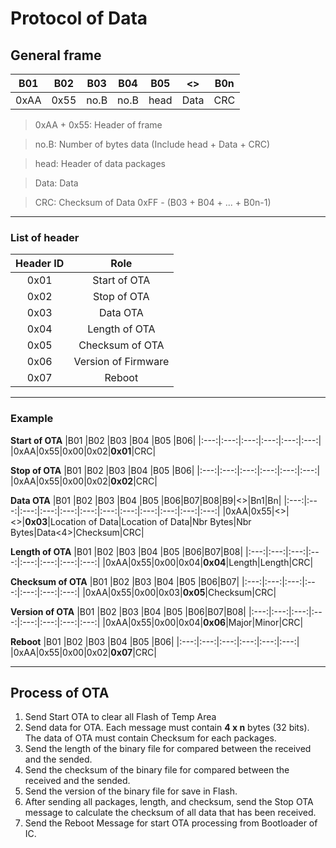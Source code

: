 # Protocol of Data 
## General frame
|B01 |B02 |B03 |B04 |B05 |<>  |B0n|
|:---:|:---:|:---:|:---:|:---:|:---:|:---:|
|0xAA|0x55|no.B|no.B|head|Data|CRC|

> 0xAA + 0x55: Header of frame

> no.B: Number of bytes data (Include head + Data + CRC)

> head: Header of data packages

> Data: Data

> CRC: Checksum of Data 0xFF - (B03 + B04 + ... + B0n-1)

---
### List of header
|Header ID|Role|
|:---:|:---:|
|0x01|Start of OTA|
|0x02|Stop of OTA|
|0x03|Data OTA|
|0x04|Length of OTA|
|0x05|Checksum of OTA|
|0x06|Version of Firmware|
|0x07|Reboot|
---
### Example
**Start of OTA**
|B01 |B02 |B03 |B04 |B05 |B06|
|:---:|:---:|:---:|:---:|:---:|:---:|
|0xAA|0x55|0x00|0x02|**0x01**|CRC|

**Stop of OTA**
|B01 |B02 |B03 |B04 |B05 |B06|
|:---:|:---:|:---:|:---:|:---:|:---:|
|0xAA|0x55|0x00|0x02|**0x02**|CRC|

**Data OTA**
|B01 |B02 |B03 |B04 |B05 |B06|B07|B08|B9|<>|Bn1|Bn|
|:---:|:---:|:---:|:---:|:---:|:---:|:---:|:---:|:---:|:---:|:---:|:---:|
|0xAA|0x55|<>|<>|**0x03**|Location of Data|Location of Data|Nbr Bytes|Nbr Bytes|Data<4>|Checksum|CRC|

**Length of OTA**
|B01 |B02 |B03 |B04 |B05 |B06|B07|B08|
|:---:|:---:|:---:|:---:|:---:|:---:|:---:|:---:|
|0xAA|0x55|0x00|0x04|**0x04**|Length|Length|CRC|

**Checksum of OTA**
|B01 |B02 |B03 |B04 |B05 |B06|B07|
|:---:|:---:|:---:|:---:|:---:|:---:|:---:|
|0xAA|0x55|0x00|0x03|**0x05**|Checksum|CRC|

**Version of OTA**
|B01 |B02 |B03 |B04 |B05 |B06|B07|B08|
|:---:|:---:|:---:|:---:|:---:|:---:|:---:|:---:|
|0xAA|0x55|0x00|0x04|**0x06**|Major|Minor|CRC|

**Reboot**
|B01 |B02 |B03 |B04 |B05 |B06|
|:---:|:---:|:---:|:---:|:---:|:---:|
|0xAA|0x55|0x00|0x02|**0x07**|CRC|

---
## Process of OTA
1. Send Start OTA to clear all Flash of Temp Area
1. Send data for OTA. Each message must contain **4 x n** bytes (32 bits). The data of OTA must contain Checksum for each packages.
1. Send the length of the binary file for compared between the received and the sended.
1. Send the checksum of the binary file for compared between the received and the sended.
1. Send the version of the binary file for save in Flash.
1. After sending all packages, length, and checksum, send the Stop OTA message to calculate the checksum of all data that has been received.
1. Send the Reboot Message for start OTA processing from Bootloader of IC.
